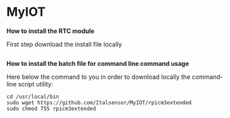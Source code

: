 # MyIOT

**How to install the RTC module**

First step download the install file locally

```
```

**How to install the batch file for command line command usage**

Here below the command to you in order to download locally the command-line script utility:

```
cd /usr/local/bin
sudo wget https://github.com/Italsensor/MyIOT/rpicm3extended
sudo chmod 755 rpicm3extended
```
